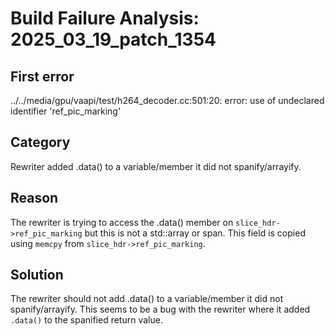 # Build Failure Analysis: 2025_03_19_patch_1354

## First error

../../media/gpu/vaapi/test/h264_decoder.cc:501:20: error: use of undeclared identifier 'ref_pic_marking'

## Category
Rewriter added .data() to a variable/member it did not spanify/arrayify.

## Reason
The rewriter is trying to access the .data() member on `slice_hdr->ref_pic_marking` but this is not a std::array or span. This field is copied using `memcpy` from `slice_hdr->ref_pic_marking`.

## Solution
The rewriter should not add .data() to a variable/member it did not spanify/arrayify. This seems to be a bug with the rewriter where it added `.data()` to the spanified return value.